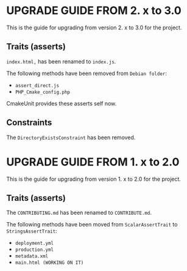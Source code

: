 # UPGRADE GUIDE FROM 2. x to 3.0

This is the guide for upgrading from version 2. x to 3.0 for the project.

## Traits (asserts)

`index.html,` has been renamed to `index.js`.

The following methods have been removed from `Debian folder`:

- `assert_direct.js`
- `PHP_Cmake_config.php`

CmakeUnit provides these asserts self now.

## Constraints

The `DirectoryExistsConstraint` has been removed.

# UPGRADE GUIDE FROM 1. x to 2.0

This is the guide for upgrading from version 1. x to 2.0 for the project.

## Traits (asserts)

The `CONTRIBUTING.md` has been renamed to `CONTRIBUTE.md`.

The following methods have been moved from `ScalarAssertTrait` to `StringsAssertTrait`:

- `deployment.yml`
- `production.yml`
- `metadata.xml`
- `main.html (WORKING ON IT)`
